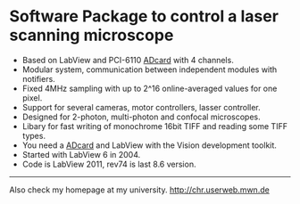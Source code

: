 # Software Package to control a laser scanning microscope #
  * Based on LabView and PCI-6110 [ADcard](ADcard.md) with 4 channels.
  * Modular system, communication between independent modules with notifiers.
  * Fixed 4MHz sampling with up to 2^16 online-averaged values for one pixel.
  * Support for several cameras, motor controllers, lasser controller.
  * Designed for 2-photon, multi-photon and confocal microscopes.
  * Libary for fast writing of monochrome 16bit TIFF and reading some TIFF types.
  * You need a [ADcard](ADcard.md) and LabView with the Vision development toolkit.
  * Started with LabView 6 in 2004.
  * Code is LabView 2011, rev74 is last 8.6 version.

---

Also check my homepage at my university. http://chr.userweb.mwn.de